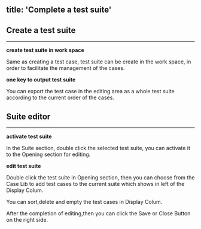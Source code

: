 title: 'Complete a test suite'
---

## Create a test suite
---

**create test suite in work space**

Same as creating a test case, test suite can be create in the work space, in order to facilitate the management of the cases.

**one key to output test suite**

You can export the test case in the editing area as a whole test suite according to the current order of the cases.
<br>

## Suite editor
---

**activate test suite**

In the Suite section, double click the selected test suite, you can activate it to the Opening section for editing.

**edit test suite**

Double click the test suite in Opening section, then you can choose from the Case Lib to add test cases to the current suite which shows in left of the Display Colum.  

You can sort,delete and empty the test cases in Display Colum.  

After the completion of editing,then you can click the Save or Close Button on the right side.